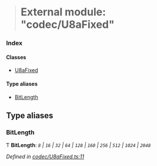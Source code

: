 > # External module: "codec/U8aFixed"

### Index

#### Classes

* [U8aFixed](../classes/_codec_u8afixed_.u8afixed.md)

#### Type aliases

* [BitLength](_codec_u8afixed_.md#bitlength)

## Type aliases

###  BitLength

Ƭ **BitLength**: *`8` | `16` | `32` | `64` | `128` | `160` | `256` | `512` | `1024` | `2048`*

*Defined in [codec/U8aFixed.ts:11](https://github.com/polkadot-js/api/blob/7229a5f/packages/types/src/codec/U8aFixed.ts#L11)*
